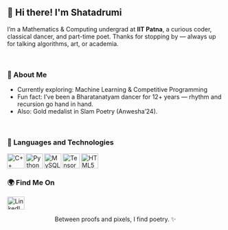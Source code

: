 ## 👋 Hi there! I'm Shatadrumi  

I’m a Mathematics & Computing undergrad at **IIT Patna**, a curious coder, classical dancer, and part-time poet.
Thanks for stopping by — always up for talking algorithms, art, or academia.

<br>

### 🧠 About Me  

- Currently exploring: Machine Learning & Competitive Programming <br>
- Fun fact: I’ve been a Bharatanatyam dancer for 12+ years — rhythm and recursion go hand in hand. <br>
- Also: Gold medalist in Slam Poetry (Anwesha’24).

<br>


### 🧰 Languages and Technologies  

<p align="left"> 
<a href="https://cplusplus.com/" target="_blank" rel="noreferrer"> <img align="left" src="https://cdn.jsdelivr.net/gh/devicons/devicon@latest/icons/cplusplus/cplusplus-original.svg" alt="C++" width="40" height="35"/> </a>
<a href="https://www.python.org" target="_blank" rel="noreferrer"> <img align="left" src="https://cdn.jsdelivr.net/gh/devicons/devicon@latest/icons/python/python-original.svg" alt="Python" width="40" height="35"/> </a>
<a href="https://www.mysql.com/" target="_blank" rel="noreferrer"> <img align="left" src="https://cdn.jsdelivr.net/gh/devicons/devicon@latest/icons/mysql/mysql-original.svg" alt="MySQL" width="40" height="35"/> </a>
<a href="https://www.tensorflow.org" target="_blank" rel="noreferrer"> <img align="left" src="https://cdn.jsdelivr.net/gh/devicons/devicon@latest/icons/tensorflow/tensorflow-original.svg" alt="TensorFlow" width="40" height="35"/> </a>
<a href="https://www.w3.org/html/" target="_blank" rel="noreferrer"> <img align="left" src="https://cdn.jsdelivr.net/gh/devicons/devicon@latest/icons/html5/html5-original.svg" alt="HTML5" width="40" height="35"/> </a>
</p>  

<br>
<br>


### 🌍 Find Me On  

<p align="left">
<a href="https://www.linkedin.com/in/shatadrumidey/" target="blank">
<img align="center" src="https://cdn.jsdelivr.net/gh/devicons/devicon@latest/icons/linkedin/linkedin-original.svg" alt="LinkedIn" height="30" width="40" style="padding-right:10px"/>
</a>
</p>  


<p align="center">  Between proofs and pixels, I find poetry. ✨  </p>
